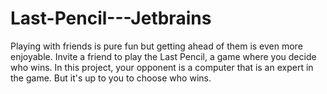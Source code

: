 # Last-Pencil---Jetbrains

Playing with friends is pure fun but getting ahead of them is even more enjoyable. Invite a friend to play the Last Pencil, a game where you decide who wins. 
In this project, your opponent is a computer that is an expert in the game. But it's up to you to choose who wins.
